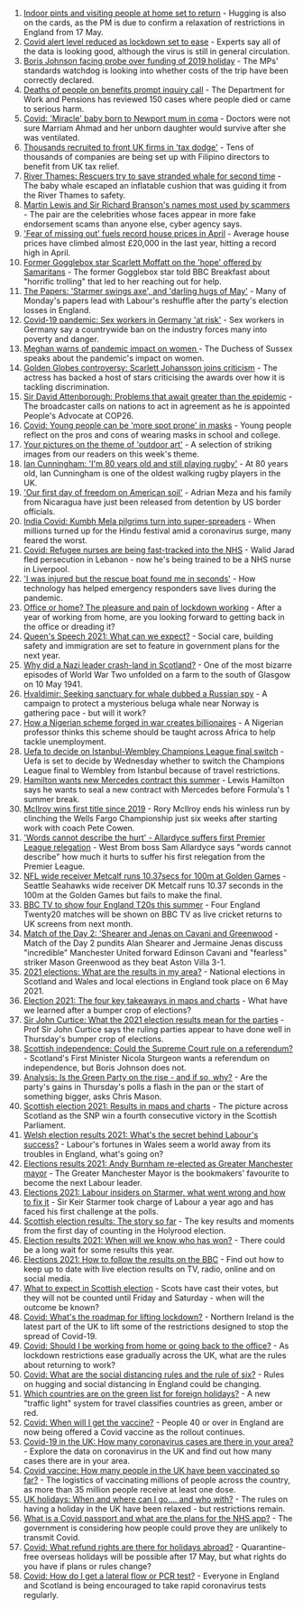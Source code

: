 1. [Indoor pints and visiting people at home set to return](https://www.bbc.co.uk/news/uk-57050860) - Hugging is also on the cards, as the PM is due to confirm a relaxation of restrictions in England from 17 May.
2. [Covid alert level reduced as lockdown set to ease](https://www.bbc.co.uk/news/health-57055340) - Experts say all of the data is looking good, although the virus is still in general circulation.
3. [Boris Johnson facing probe over funding of 2019 holiday](https://www.bbc.co.uk/news/uk-politics-57055882) - The MPs' standards watchdog is looking into whether costs of the trip have been correctly declared.
4. [Deaths of people on benefits prompt inquiry call](https://www.bbc.co.uk/news/uk-56819727) - The Department for Work and Pensions has reviewed 150 cases where people died or came to serious harm.
5. [Covid: 'Miracle' baby born to Newport mum in coma](https://www.bbc.co.uk/news/uk-wales-57047998) - Doctors were not sure Marriam Ahmad and her unborn daughter would survive after she was ventilated.
6. [Thousands recruited to front UK firms in 'tax dodge'](https://www.bbc.co.uk/news/uk-57021128) - Tens of thousands of companies are being set up with Filipino directors to benefit from UK tax relief.
7. [River Thames: Rescuers try to save stranded whale for second time](https://www.bbc.co.uk/news/uk-england-london-57056008) - The baby whale escaped an inflatable cushion that was guiding it from the River Thames to safety.
8. [Martin Lewis and Sir Richard Branson's names most used by scammers](https://www.bbc.co.uk/news/technology-57051546) - The pair are the celebrities whose faces appear in more fake endorsement scams than anyone else, cyber agency says.
9. ['Fear of missing out' fuels record house prices in April](https://www.bbc.co.uk/news/business-57055314) - Average house prices have climbed almost £20,000 in the last year, hitting a record high in April.
10. [Former Gogglebox star Scarlett Moffatt on the 'hope' offered by Samaritans](https://www.bbc.co.uk/news/uk-57030285) - The former Gogglebox star told BBC Breakfast about "horrific trolling" that led to her reaching out for help.
11. [The Papers: 'Starmer swings axe', and 'darling hugs of May'](https://www.bbc.co.uk/news/blogs-the-papers-57052281) - Many of Monday's papers lead with Labour's reshuffle after the party's election losses in England.
12. [Covid-19 pandemic: Sex workers in Germany 'at risk'](https://www.bbc.co.uk/news/world-europe-57029723) - Sex workers in Germany say a countrywide ban on the industry forces many into poverty and danger.
13. [Meghan warns of pandemic impact on women ](https://www.bbc.co.uk/news/world-57047169) - The Duchess of Sussex speaks about the pandemic's impact on women.
14. [Golden Globes controversy: Scarlett Johansson joins criticism](https://www.bbc.co.uk/news/world-us-canada-57049645) - The actress has backed a host of stars criticising the awards over how it is tackling discrimination.
15. [Sir David Attenborough: Problems that await greater than the epidemic](https://www.bbc.co.uk/news/57050259) - The broadcaster calls on nations to act in agreement as he is appointed People's Advocate at COP26.
16. [Covid: Young people can be 'more spot prone' in masks](https://www.bbc.co.uk/news/uk-wales-57025541) - Young people reflect on the pros and cons of wearing masks in school and college.
17. [Your pictures on the theme of 'outdoor art'](https://www.bbc.co.uk/news/in-pictures-57023047) - A selection of striking images from our readers on this week's theme.
18. [Ian Cunningham: 'I'm 80 years old and still playing rugby'](https://www.bbc.co.uk/news/uk-northern-ireland-57013207) - At 80 years old, Ian Cunningham is one of the oldest walking rugby players in the UK.
19. ['Our first day of freedom on American soil'](https://www.bbc.co.uk/news/world-us-canada-57022918) - Adrian Meza and his family from Nicaragua have just been released from detention by US border officials.
20. [India Covid: Kumbh Mela pilgrims turn into super-spreaders](https://www.bbc.co.uk/news/world-asia-india-57005563) - When millions turned up for the Hindu festival amid a coronavirus surge, many feared the worst.
21. [Covid: Refugee nurses are being fast-tracked into the NHS](https://www.bbc.co.uk/news/uk-56936400) - Walid Jarad fled persecution in Lebanon - now he's being trained to be a NHS nurse in Liverpool.
22. ['I was injured but the rescue boat found me in seconds'](https://www.bbc.co.uk/news/business-56741003) - How technology has helped emergency responders save lives during the pandemic.
23. [Office or home? The pleasure and pain of lockdown working](https://www.bbc.co.uk/news/business-57010911) - After a year of working from home, are you looking forward to getting back in the office or dreading it?
24. [Queen's Speech 2021: What can we expect?](https://www.bbc.co.uk/news/uk-politics-56987630) - Social care, building safety and immigration are set to feature in government plans for the next year.
25. [Why did a Nazi leader crash-land in Scotland?](https://www.bbc.co.uk/news/uk-scotland-56908183) - One of the most bizarre episodes of World War Two unfolded on a farm to the south of Glasgow on 10 May 1941.
26. [Hvaldimir: Seeking sanctuary for whale dubbed a Russian spy](https://www.bbc.co.uk/news/world-europe-56956365) - A campaign to protect a mysterious beluga whale near Norway is gathering pace - but will it work?
27. [How a Nigerian scheme forged in war creates billionaires](https://www.bbc.co.uk/news/world-africa-56985304) - A Nigerian professor thinks this scheme should be taught across Africa to help tackle unemployment.
28. [Uefa to decide on Istanbul-Wembley Champions League final switch](https://www.bbc.co.uk/sport/football/57051804) - Uefa is set to decide by Wednesday whether to switch the Champions League final to Wembley from Istanbul because of travel restrictions.
29. [Hamilton wants new Mercedes contract this summer](https://www.bbc.co.uk/sport/formula1/57039920) - Lewis Hamilton says he wants to seal a new contract with Mercedes before Formula's 1 summer break.
30. [McIlroy wins first title since 2019](https://www.bbc.co.uk/sport/golf/57051018) - Rory McIlroy ends his winless run by clinching the Wells Fargo Championship just six weeks after starting work with coach Pete Cowen.
31. ['Words cannot describe the hurt' - Allardyce suffers first Premier League relegation](https://www.bbc.co.uk/sport/football/57052270) - West Brom boss Sam Allardyce says "words cannot describe" how much it hurts to suffer his first relegation from the Premier League.
32. [NFL wide receiver Metcalf runs 10.37secs for 100m at Golden Games](https://www.bbc.co.uk/sport/athletics/57054874) - Seattle Seahawks wide receiver DK Metcalf runs 10.37 seconds in the 100m at the Golden Games but fails to make the final.
33. [BBC TV to show four England T20s this summer](https://www.bbc.co.uk/sport/cricket/56971323) - Four England Twenty20 matches will be shown on BBC TV as live cricket returns to UK screens from next month.
34. [Match of the Day 2: 'Shearer and Jenas on Cavani and Greenwood](https://www.bbc.co.uk/sport/av/football/57052492) - Match of the Day 2 pundits Alan Shearer and Jermaine Jenas discuss "incredible" Manchester United forward Edinson Cavani and "fearless" striker Mason Greenwood as they beat Aston Villa 3-1.
35. [2021 elections: What are the results in my area?](https://www.bbc.co.uk/news/56129210) - National elections in Scotland and Wales and local elections in England took place on 6 May 2021.
36. [Election 2021: The four key takeaways in maps and charts](https://www.bbc.co.uk/news/uk-politics-57031010) - What have we learned after a bumper crop of elections?
37. [Sir John Curtice: What the 2021 election results mean for the parties](https://www.bbc.co.uk/news/uk-politics-57040175) - Prof Sir John Curtice says the ruling parties appear to have done well in Thursday's bumper crop of elections.
38. [Scottish independence: Could the Supreme Court rule on a referendum?](https://www.bbc.co.uk/news/uk-scotland-scotland-politics-57047898) - Scotland's First Minister Nicola Sturgeon wants a referendum on independence, but Boris Johnson does not.
39. [Analysis: Is the Green Party on the rise - and if so, why?](https://www.bbc.co.uk/news/uk-politics-57048811) - Are the party's gains in Thursday's polls a flash in the pan or the start of something bigger, asks Chris Mason.
40. [Scottish election 2021: Results in maps and charts](https://www.bbc.co.uk/news/uk-scotland-scotland-politics-57028315) - The picture across Scotland as the SNP win a fourth consecutive victory in the Scottish Parliament.
41. [Welsh election results 2021: What's the secret behind Labour's success?](https://www.bbc.co.uk/news/uk-wales-politics-57037388) - Labour's fortunes in Wales seem a world away from its troubles in England, what's going on?
42. [Elections results 2021: Andy Burnham re-elected as Greater Manchester mayor](https://www.bbc.co.uk/news/uk-england-manchester-57037359) - The Greater Manchester Mayor is the bookmakers' favourite to become the next Labour leader.
43. [Elections 2021: Labour insiders on Starmer, what went wrong and how to fix it](https://www.bbc.co.uk/news/uk-politics-57024995) - Sir Keir Starmer took charge of Labour a year ago and has faced his first challenge at the polls.
44. [Scottish election results: The story so far](https://www.bbc.co.uk/news/uk-scotland-scotland-politics-57033767) - The key results and moments from the first day of counting in the Holyrood election.
45. [Election results 2021: When will we know who has won?](https://www.bbc.co.uk/news/uk-politics-56581106) - There could be a long wait for some results this year.
46. [Elections 2021: How to follow the results on the BBC](https://www.bbc.co.uk/news/uk-politics-56930132) - Find out how to keep up to date with live election results on TV, radio, online and on social media.
47. [What to expect in Scottish election](https://www.bbc.co.uk/news/uk-scotland-scotland-politics-56972971) - Scots have cast their votes, but they will not be counted until Friday and Saturday - when will the outcome be known?
48. [Covid: What's the roadmap for lifting lockdown?](https://www.bbc.co.uk/news/explainers-52530518) - Northern Ireland is the latest part of the UK to lift some of the restrictions designed to stop the spread of Covid-19.
49. [Covid: Should I be working from home or going back to the office?](https://www.bbc.co.uk/news/business-52567567) - As lockdown restrictions ease gradually across the UK, what are the rules about returning to work?
50. [Covid: What are the social distancing rules and the rule of six?](https://www.bbc.co.uk/news/uk-51506729) - Rules on hugging and social distancing in England could be changing.
51. [Which countries are on the green list for foreign holidays?](https://www.bbc.co.uk/news/explainers-52544307) - A new "traffic light" system for travel classifies countries as green, amber or red.
52. [Covid: When will I get the vaccine?](https://www.bbc.co.uk/news/health-55045639) - People 40 or over in England are now being offered a Covid vaccine as the rollout continues.
53. [Covid-19 in the UK: How many coronavirus cases are there in your area?](https://www.bbc.co.uk/news/uk-51768274) - Explore the data on coronavirus in the UK and find out how many cases there are in your area.
54. [Covid vaccine: How many people in the UK have been vaccinated so far?](https://www.bbc.co.uk/news/health-55274833) - The logistics of vaccinating millions of people across the country, as more than 35 million people receive at least one dose.
55. [UK holidays: When and where can I go.... and who with?](https://www.bbc.co.uk/news/explainers-52646738) - The rules on having a holiday in the UK have been relaxed - but restrictions remain.
56. [What is a Covid passport and what are the plans for the NHS app?](https://www.bbc.co.uk/news/explainers-55718553) - The government is considering how people could prove they are unlikely to transmit Covid.
57. [Covid: What refund rights are there for holidays abroad?](https://www.bbc.co.uk/news/business-51615412) - Quarantine-free overseas holidays will be possible after 17 May, but what rights do you have if plans or rules change?
58. [Covid: How do I get a lateral flow or PCR test?](https://www.bbc.co.uk/news/health-51943612) - Everyone in England and Scotland is being encouraged to take rapid coronavirus tests regularly.
